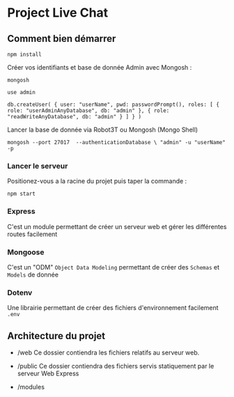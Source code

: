 # Project Live Chat

## Comment bien démarrer

```
npm install
```

Créer vos identifiants et base de donnée Admin avec Mongosh :
```
mongosh

use admin

db.createUser( { user: "userName", pwd: passwordPrompt(), roles: [ { role: "userAdminAnyDatabase", db: "admin" }, { role: "readWriteAnyDatabase", db: "admin" } ] } )

```
Lancer la base de donnée via Robot3T ou Mongosh (Mongo Shell)
```
mongosh --port 27017  --authenticationDatabase \ "admin" -u "userName" -p

```

### Lancer le serveur

Positionez-vous a la racine du projet puis taper la commande : 
```
npm start
```

### Express

C'est un module permettant de créer un serveur web et gérer les différentes routes facilement

### Mongoose

C'est un "ODM" `Object Data Modeling` permettant de créer des `Schemas` et `Models` de donnée

### Dotenv

Une librairie permettant de créer des fichiers d'environnement facilement `.env`

## Architecture du projet

- /web
Ce dossier contiendra les fichiers relatifs au serveur web.

- /public
Ce dossier contiendra des fichiers servis statiquement par le serveur Web Express

- /modules
